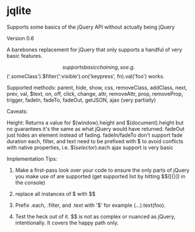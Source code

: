 # jqlite
Supports some basics of the jQuery API without actually being jQuery

Version 0.6

A barebones replacement for jQuery that only supports a handful of very basic features.

$$ supports basic chaining, so e.g. $$('.someClass').$filter(':visible').on('keypress', fn).val('foo') works.

Supported methods: parent, hide, show, css, removeClass, addClass, next, prev, val, $text, on, off, click, change, attr, removeAttr, prop, removeProp, trigger, fadeIn, fadeTo, fadeOut, getJSON, ajax (very partially)

Caveats:

Height: Returns a value for $(window).height and $(document).height but no guarantees it's the same as what jQuery would have returned.
fadeOut just hides an element instead of fading.
fadeIn/fadeTo don't support fade duration
each, filter, and text need to be prefixed with $ to avoid conflicts with native properties, i.e. $$(selector).$each
ajax support is very basic

Implementation Tips:

1) Make a first-pass look over your code to ensure the only parts of jQuery you make use of are supported (get supported list by hitting $$([{}]) in the console)

2) replace all instances of $ with $$

3) Prefix .each, .filter, and .text with '$' for example $(...).$text(foo).

4) Test the heck out of it. $$ is not as complex or nuanced as jQuery, intentionally. It covers the happy path only.
